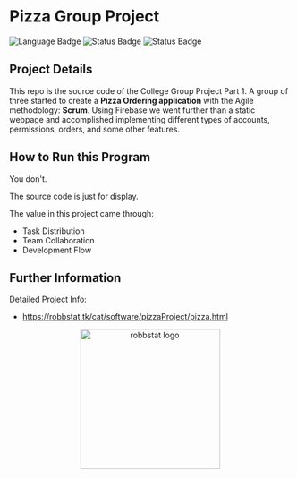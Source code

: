 # Pizza Group Project

![Language Badge](https://img.shields.io/badge/Developed-Spring_2020-brightgreen)
![Status Badge](https://img.shields.io/badge/Framework-Firebase-blue)
![Status Badge](https://img.shields.io/badge/Status-Concluded-red)



## Project Details

This repo is the source code of the College Group Project Part 1. A group of three started to create a **Pizza Ordering application** with the Agile methodology: **Scrum**. Using Firebase we went further than a static webpage and accomplished implementing different types of accounts, permissions, orders, and some other features.  



##  How to Run this Program

You don't.

The source code is just for display.

The value in this project came through:
 - Task Distribution
 - Team Collaboration
 - Development Flow




 
## Further Information


Detailed Project Info: 

 - https://robbstat.tk/cat/software/pizzaProject/pizza.html

<p align="center">
<img src="https://robbstat.tk/img/darklogo3.gif" alt="robbstat logo" width="" height="250">
</p>

